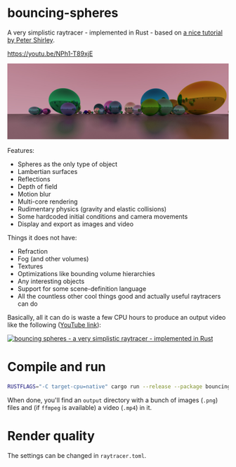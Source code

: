 # bouncing-spheres

A very simplistic raytracer - implemented in Rust - based on [a nice tutorial by Peter Shirley](https://raytracing.github.io/books/RayTracingInOneWeekend.html).

https://youtu.be/NPh1-T89xjE

![example](images/example.jpg)

Features:
- Spheres as the only type of object
- Lambertian surfaces
- Reflections
- Depth of field
- Motion blur
- Multi-core rendering
- Rudimentary physics (gravity and elastic collisions)
- Some hardcoded initial conditions and camera movements
- Display and export as images and video

Things it does not have:
- Refraction
- Fog (and other volumes)
- Textures
- Optimizations like bounding volume hierarchies
- Any interesting objects
- Support for some scene-definition language
- All the countless other cool things good and actually useful raytracers can do

Basically, all it can do is waste a few CPU hours to produce an output video like the following ([YouTube link](https://youtu.be/NPh1-T89xjE)):

[![bouncing spheres - a very simplistic raytracer - implemented in Rust](http://img.youtube.com/vi/NPh1-T89xjE/0.jpg)](http://www.youtube.com/watch?v=NPh1-T89xjE "bouncing spheres - a very simplistic raytracer - implemented in Rust")

# Compile and run

```bash
RUSTFLAGS="-C target-cpu=native" cargo run --release --package bouncing-spheres --bin main
```

When done, you'll find an `output` directory with a bunch of images (`.png`) files and (if `ffmpeg` is available) a video (`.mp4`) in it.

# Render quality

The settings can be changed in `raytracer.toml`.
